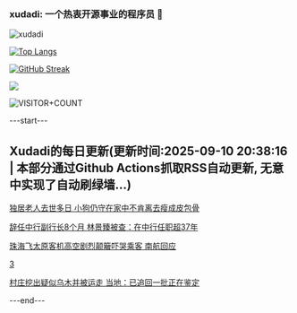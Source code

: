 ### xudadi: 一个热衷开源事业的程序员 👋

![xudadi](https://github-readme-stats-git-masterorgs-github-readme-stats-team.vercel.app/api?username=xudadi)

[![Top Langs](https://github-readme-stats.vercel.app/api/top-langs/?username=xudadi)](https://github.com/anuraghazra/github-readme-stats)

[![GitHub Streak](https://streak-stats.demolab.com?user=xudadi&locale=zh_Hans)](https://git.io/streak-stats)

![](https://raw.githubusercontent.com/xudadi/xudadi/main/assets/github-contribution-grid-snake.svg)

![VISITOR+COUNT](https://komarev.com/ghpvc/?username=xudadi&label=VISITOR+COUNT)


---start---

## Xudadi的每日更新(更新时间:2025-09-10 20:38:16 | 本部分通过Github Actions抓取RSS自动更新, 无意中实现了自动刷绿墙...)

[独居老人去世多日 小狗仍守在家中不肯离去瘦成皮包骨](https://m.163.com/news/article/K91OKIJF0514D3UH.html)

[辞任中行副行长8个月 林景臻被查：在中行任职超37年](https://m.163.com/news/article/K91I58A605129QAF.html)

[珠海飞太原客机高空剧烈颠簸吓哭乘客 南航回应](https://m.163.com/news/article/K91IEGDP0530JPVV.html)

[3](https://m.163.com/touch/news/sub/domestic)

[村庄挖出疑似乌木并被运走 当地：已追回一批正在鉴定](https://m.163.com/news/article/K9124SU7051492T3.html)

---end---
